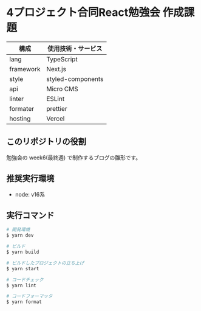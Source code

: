 # 4プロジェクト合同React勉強会 作成課題

| 構成 | 使用技術・サービス |
| --- | --- |
| lang | TypeScript |
|framework | Next.js |
| style | styled-components |
| api | Micro CMS |
| linter | ESLint |
| formater | prettier |
| hosting | Vercel |

## このリポジトリの役割

勉強会の week6(最終週) で制作するブログの雛形です。

## 推奨実行環境

- node: v16系

## 実行コマンド

```bash
# 開発環境
$ yarn dev

# ビルド
$ yarn build

# ビルドしたプロジェクトの立ち上げ
$ yarn start

# コードチェック
$ yarn lint

# コードフォーマッタ
$ yarn format
```
